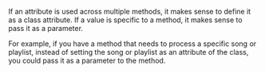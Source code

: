 If an attribute is used across multiple methods, it makes sense to define it as a class attribute. If a value is specific to a method, it makes sense to pass it as a parameter.

For example, if you have a method that needs to process a specific song or playlist, instead of setting the song or playlist as an attribute of the class, you could pass it as a parameter to the method.